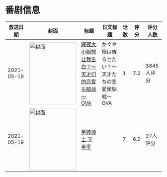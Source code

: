 # 番剧信息

|放送日期|封面|标题|日文标题|话数|评分|评分人数|
|---|---|---|---|---|---|---|
|2021-05-19|<img src="//lain.bgm.tv/pic/cover/c/18/a5/317614_eBkp0.jpg" alt="封面" style="width:150px;height:200px;object-fit:cover;">|[辉夜大小姐想让我告白？～天才们的恋爱头脑战～ OVA](https://bangumi.tv/subject/317614)|かぐや様は告らせたい？～天才たちの恋愛頭脳戦～ OVA|1|7.2|3845人评分|
|2021-05-19|<img src="//lain.bgm.tv/pic/cover/c/55/0d/328028_Hvfad.jpg" alt="封面" style="width:150px;height:200px;object-fit:cover;">|[星骸骑士 下半季](https://bangumi.tv/subject/328028)||7|6.2|27人评分|
